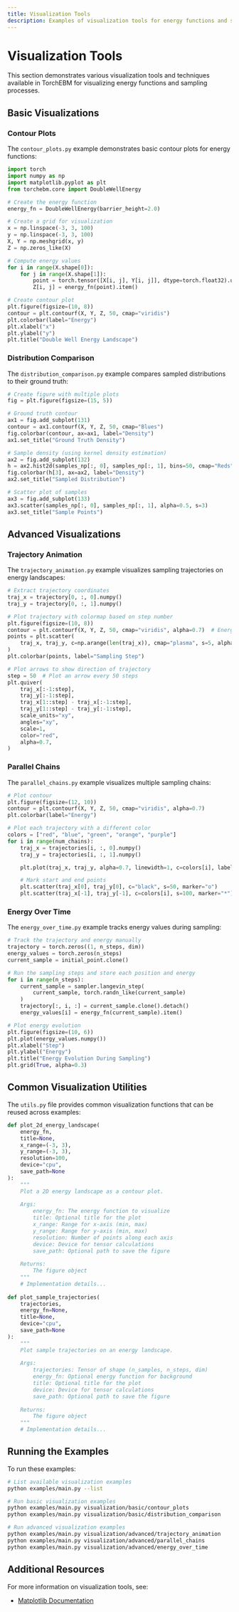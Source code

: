 ```yaml
---
title: Visualization Tools
description: Examples of visualization tools for energy functions and sampling
---
```


# Visualization Tools

This section demonstrates various visualization tools and techniques available in TorchEBM for visualizing energy functions and sampling processes.

## Basic Visualizations

### Contour Plots

The `contour_plots.py` example demonstrates basic contour plots for energy functions:

```python
import torch
import numpy as np
import matplotlib.pyplot as plt
from torchebm.core import DoubleWellEnergy

# Create the energy function
energy_fn = DoubleWellEnergy(barrier_height=2.0)

# Create a grid for visualization
x = np.linspace(-3, 3, 100)
y = np.linspace(-3, 3, 100)
X, Y = np.meshgrid(x, y)
Z = np.zeros_like(X)

# Compute energy values
for i in range(X.shape[0]):
    for j in range(X.shape[1]):
        point = torch.tensor([X[i, j], Y[i, j]], dtype=torch.float32).unsqueeze(0)
        Z[i, j] = energy_fn(point).item()

# Create contour plot
plt.figure(figsize=(10, 8))
contour = plt.contourf(X, Y, Z, 50, cmap="viridis")
plt.colorbar(label="Energy")
plt.xlabel("x")
plt.ylabel("y")
plt.title("Double Well Energy Landscape")
```

### Distribution Comparison

The `distribution_comparison.py` example compares sampled distributions to their ground truth:

```python
# Create figure with multiple plots
fig = plt.figure(figsize=(15, 5))

# Ground truth contour
ax1 = fig.add_subplot(131)
contour = ax1.contourf(X, Y, Z, 50, cmap="Blues")
fig.colorbar(contour, ax=ax1, label="Density")
ax1.set_title("Ground Truth Density")

# Sample density (using kernel density estimation)
ax2 = fig.add_subplot(132)
h = ax2.hist2d(samples_np[:, 0], samples_np[:, 1], bins=50, cmap="Reds", density=True)
fig.colorbar(h[3], ax=ax2, label="Density")
ax2.set_title("Sampled Distribution")

# Scatter plot of samples
ax3 = fig.add_subplot(133)
ax3.scatter(samples_np[:, 0], samples_np[:, 1], alpha=0.5, s=3)
ax3.set_title("Sample Points")
```

## Advanced Visualizations

### Trajectory Animation

The `trajectory_animation.py` example visualizes sampling trajectories on energy landscapes:

```python
# Extract trajectory coordinates
traj_x = trajectory[0, :, 0].numpy()
traj_y = trajectory[0, :, 1].numpy()

# Plot trajectory with colormap based on step number
plt.figure(figsize=(10, 8))
contour = plt.contourf(X, Y, Z, 50, cmap="viridis", alpha=0.7)  # Energy landscape
points = plt.scatter(
    traj_x, traj_y, c=np.arange(len(traj_x)), cmap="plasma", s=5, alpha=0.7
)
plt.colorbar(points, label="Sampling Step")

# Plot arrows to show direction of trajectory
step = 50  # Plot an arrow every 50 steps
plt.quiver(
    traj_x[:-1:step],
    traj_y[:-1:step],
    traj_x[1::step] - traj_x[:-1:step],
    traj_y[1::step] - traj_y[:-1:step],
    scale_units="xy",
    angles="xy",
    scale=1,
    color="red",
    alpha=0.7,
)
```

### Parallel Chains

The `parallel_chains.py` example visualizes multiple sampling chains:

```python
# Plot contour
plt.figure(figsize=(12, 10))
contour = plt.contourf(X, Y, Z, 50, cmap="viridis", alpha=0.7)
plt.colorbar(label="Energy")

# Plot each trajectory with a different color
colors = ["red", "blue", "green", "orange", "purple"]
for i in range(num_chains):
    traj_x = trajectories[i, :, 0].numpy()
    traj_y = trajectories[i, :, 1].numpy()

    plt.plot(traj_x, traj_y, alpha=0.7, linewidth=1, c=colors[i], label=f"Chain {i+1}")

    # Mark start and end points
    plt.scatter(traj_x[0], traj_y[0], c="black", s=50, marker="o")
    plt.scatter(traj_x[-1], traj_y[-1], c=colors[i], s=100, marker="*")
```

### Energy Over Time

The `energy_over_time.py` example tracks energy values during sampling:

```python
# Track the trajectory and energy manually
trajectory = torch.zeros((1, n_steps, dim))
energy_values = torch.zeros(n_steps)
current_sample = initial_point.clone()

# Run the sampling steps and store each position and energy
for i in range(n_steps):
    current_sample = sampler.langevin_step(
        current_sample, torch.randn_like(current_sample)
    )
    trajectory[:, i, :] = current_sample.clone().detach()
    energy_values[i] = energy_fn(current_sample).item()

# Plot energy evolution
plt.figure(figsize=(10, 6))
plt.plot(energy_values.numpy())
plt.xlabel("Step")
plt.ylabel("Energy")
plt.title("Energy Evolution During Sampling")
plt.grid(True, alpha=0.3)
```

## Common Visualization Utilities

The `utils.py` file provides common visualization functions that can be reused across examples:

```python
def plot_2d_energy_landscape(
    energy_fn, 
    title=None, 
    x_range=(-3, 3), 
    y_range=(-3, 3), 
    resolution=100,
    device="cpu",
    save_path=None
):
    """
    Plot a 2D energy landscape as a contour plot.
    
    Args:
        energy_fn: The energy function to visualize
        title: Optional title for the plot
        x_range: Range for x-axis (min, max)
        y_range: Range for y-axis (min, max)
        resolution: Number of points along each axis
        device: Device for tensor calculations
        save_path: Optional path to save the figure
    
    Returns:
        The figure object
    """
    # Implementation details...
    
def plot_sample_trajectories(
    trajectories, 
    energy_fn=None, 
    title=None,
    device="cpu",
    save_path=None
):
    """
    Plot sample trajectories on an energy landscape.
    
    Args:
        trajectories: Tensor of shape (n_samples, n_steps, dim)
        energy_fn: Optional energy function for background
        title: Optional title for the plot
        device: Device for tensor calculations
        save_path: Optional path to save the figure
    
    Returns:
        The figure object
    """
    # Implementation details...
```

## Running the Examples

To run these examples:

```bash
# List available visualization examples
python examples/main.py --list

# Run basic visualization examples
python examples/main.py visualization/basic/contour_plots
python examples/main.py visualization/basic/distribution_comparison

# Run advanced visualization examples
python examples/main.py visualization/advanced/trajectory_animation
python examples/main.py visualization/advanced/parallel_chains
python examples/main.py visualization/advanced/energy_over_time
```

## Additional Resources

For more information on visualization tools, see:

- [Matplotlib Documentation](https://matplotlib.org/)